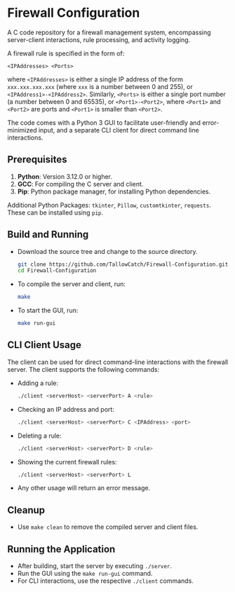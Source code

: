 # Firewall Configuration

A C code repository for a firewall management system, encompassing server-client interactions, rule processing, and activity logging.

A firewall rule is specified in the form of:

`<IPAddresses> <Ports>`

where `<IPAddresses>` is either a single IP address of the form `xxx.xxx.xxx.xxx` (where `xxx` is a number between 0 and 255), or `<IPAddress1>-<IPAddress2>`. Similarly, `<Ports>` is either a single port number (a number between 0 and 65535), or `<Port1>-<Port2>`, where `<Port1>` and `<Port2>` are ports and `<Port1>` is smaller than `<Port2>`.

The code comes with a Python 3 GUI to facilitate user-friendly and error-minimized input, and a separate CLI client for direct command line interactions.

## Prerequisites

1. **Python**: Version 3.12.0 or higher.
2. **GCC**: For compiling the C server and client.
3. **Pip**: Python package manager, for installing Python dependencies.

Additional Python Packages: `tkinter`, `Pillow`, `customtkinter`, `requests`. These can be installed using `pip`.

## Build and Running

* Download the source tree and change to the source directory.
    ```bash
    git clone https://github.com/TallowCatch/Firewall-Configuration.git
    cd Firewall-Configuration
    ```
* To compile the server and client, run:
    ```bash
    make
    ```
* To start the GUI, run:
    ```bash
    make run-gui
    ```

## CLI Client Usage

The client can be used for direct command-line interactions with the firewall server. The client supports the following commands:

* Adding a rule:
    ```bash
    ./client <serverHost> <serverPort> A <rule>
    ```
* Checking an IP address and port:
    ```bash
    ./client <serverHost> <serverPort> C <IPAddress> <port>
    ```
* Deleting a rule:
    ```bash
    ./client <serverHost> <serverPort> D <rule>
    ```
* Showing the current firewall rules:
    ```bash
    ./client <serverHost> <serverPort> L
    ```
* Any other usage will return an error message.

## Cleanup

* Use `make clean` to remove the compiled server and client files.

## Running the Application

* After building, start the server by executing `./server`.
* Run the GUI using the `make run-gui` command.
* For CLI interactions, use the respective `./client` commands.
